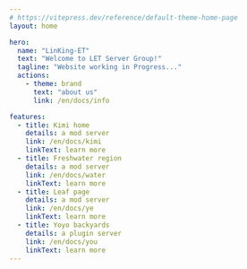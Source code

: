 ```yaml
---
# https://vitepress.dev/reference/default-theme-home-page
layout: home

hero:
  name: "LinKing-ET"
  text: "Welcome to LET Server Group!"
  tagline: "Website working in Progress..."
  actions:
    - theme: brand
      text: "about us"
      link: /en/docs/info

features:
  - title: Kimi home
    details: a mod server
    link: /en/docs/kimi
    linkText: learn more
  - title: Freshwater region
    details: a mod server
    link: /en/docs/water
    linkText: learn more
  - title: Leaf page
    details: a mod server
    link: /en/docs/ye
    linkText: learn more
  - title: Yoyo backyards
    details: a plugin server
    link: /en/docs/you
    linkText: learn more
---
```


